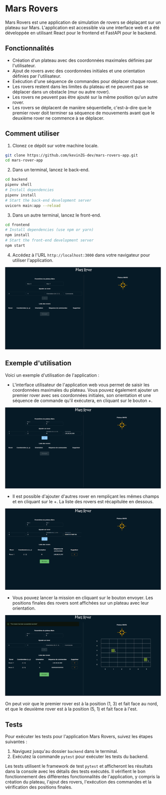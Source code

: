 # Mars Rovers

Mars Rovers est une application de simulation de rovers se déplaçant sur un plateau sur Mars. L'application est accessible via une interface web et a été développée en utilisant React pour le frontend et FastAPI pour le backend.

## Fonctionnalités

- Création d'un plateau avec des coordonnées maximales définies par l'utilisateur.
- Ajout de rovers avec des coordonnées initiales et une orientation définies par l'utilisateur.
- Exécution d'une séquence de commandes pour déplacer chaque rover.
- Les rovers restent dans les limites du plateau et ne peuvent pas se déplacer dans un obstacle (mur ou autre rover).
- Les rovers ne peuvent pas être ajouté sur la même position qu'un autre rover.
- Les rovers se déplacent de manière séquentielle, c'est-à-dire que le premier rover doit terminer sa séquence de mouvements avant que le deuxième rover ne commence à se déplacer.

## Comment utiliser

1. Clonez ce dépôt sur votre machine locale.

```bash
git clone https://github.com/kevinZG-dev/mars-rovers-app.git
cd mars-rover-app
```

2. Dans un terminal, lancez le back-end.
```bash
cd backend
pipenv shell
# Install dependencies
pipenv install
# Start the back-end development server
uvicorn main:app --reload
```

3. Dans un autre terminal, lancez le front-end.
```bash
cd frontend
# Install dependencies (use npm or yarn)
npm install
# Start the front-end development server
npm start

```
4. Accédez à l'URL `http://localhost:3000` dans votre navigateur pour utiliser l'application.

![mars-rover-1](./images/mars-rover1.png)

## Exemple d'utilisation

Voici un exemple d'utilisation de l'application :

- L'interface utilisateur de l'application web vous permet de saisir les coordonnées maximales du plateau. Vous pouvez également ajouter un premier rover avec ses coordonnées initiales, son orientation et une séquence de commande qu'il exécutera, en cliquant sur le bouton +.

![mars-rover-2](./images/mars-rover2.png)

- Il est possible d'ajouter d'autres rover en rempliçant les mêmes champs et en cliquant sur le +. La liste des rovers est récapitulée en dessous.

![mars-rover-3](./images/mars-rover3.png)

- Vous pouvez lancer la mission en cliquant sur le bouton envoyer. Les positions finales des rovers sont affichées sur un plateau avec leur orientation.

![mars-rover-4](./images/mars-rover4.png)

On peut voir que le premier rover est à la position (1, 3) et fait face au nord, et que le deuxième rover est à la position (5, 1) et fait face à l'est.

## Tests

Pour exécuter les tests pour l'application Mars Rovers, suivez les étapes suivantes :

1. Naviguez jusqu'au dossier `backend` dans le terminal.
2. Exécutez la commande `pytest` pour exécuter les tests du backend.

Les tests utilisent le framework de test `pytest` et afficheront les résultats dans la console avec les détails des tests exécutés. Il vérifient le bon fonctionnement des différentes fonctionnalités de l'application, y compris la création du plateau, l'ajout des rovers, l'exécution des commandes et la vérification des positions finales.
